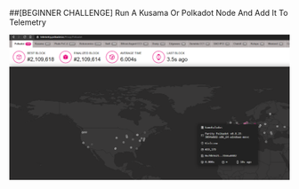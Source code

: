 ##[BEGINNER CHALLENGE] Run A Kusama Or Polkadot Node And Add It To Telemetry

![Alt-text](./map.png)
